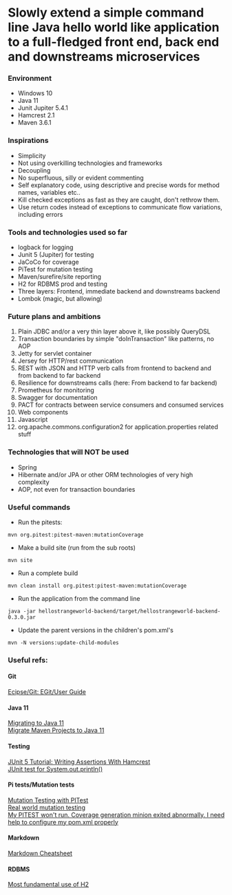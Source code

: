 # Slowly extend a simple command line Java hello world like application to a full-fledged front end, back end and downstreams microservices

### Environment
- Windows 10
- Java 11
- Junit Jupiter 5.4.1 
- Hamcrest 2.1
- Maven 3.6.1

### Inspirations
- Simplicity
- Not using overkilling technologies and frameworks
- Decoupling
- No superfluous, silly or evident commenting
- Self explanatory code, using descriptive and precise words for method names, variables etc..
- Kill checked exceptions as fast as they are caught, don't rethrow them.
- Use return codes instead of exceptions to communicate flow variations, including errors

### Tools and technologies used so far
- logback for logging
- Junit 5 (Jupiter) for testing
- JaCoCo for coverage
- PiTest for mutation testing
- Maven/surefire/site reporting
- H2 for RDBMS prod and testing
- Three layers: Frontend, immediate backend and downstreams backend
- Lombok (magic, but allowing)

### Future plans and ambitions
1. Plain JDBC and/or a very thin layer above it, like possibly QueryDSL
0. Transaction boundaries by simple "doInTransaction" like patterns, no AOP
0. Jetty for servlet container
0. Jersey for HTTP/rest communication
0. REST with JSON  and HTTP verb calls from frontend to backend and from backend to far backend
0. Resilience for downstreams calls (here: From backend to far backend)
0. Prometheus for monitoring
0. Swagger for documentation
0. PACT for contracts between service consumers and consumed services
0. Web components
0. Javascript
0. org.apache.commons.configuration2 for application.properties related stuff

### Technologies that will NOT be used
- Spring
- Hibernate and/or JPA or other ORM technologies of very high complexity
- AOP, not even for transaction boundaries

### Useful commands

- Run the pitests:

```
mvn org.pitest:pitest-maven:mutationCoverage
```
- Make a build site (run from the sub roots)

```
mvn site
```
- Run a complete build

``` 
mvn clean install org.pitest:pitest-maven:mutationCoverage
```
- Run the application from the command line

```
java -jar hellostrangeworld-backend/target/hellostrangeworld-backend-0.3.0.jar
```
- Update the parent versions in the children's pom.xml's

```
mvn -N versions:update-child-modules
```

### Useful refs: 
#### Git
[Ecipse/Git: EGit/User Guide](https://wiki.eclipse.org/EGit/User_Guide#The_Preferences_Dialog)</BR>
#### Java 11
[Migrating to Java 11 ](https://blog.codefx.org/java/java-11-migration-guide/)</BR>
[Migrate Maven Projects to Java 11](https://winterbe.com/posts/2018/08/29/migrate-maven-projects-to-java-11-jigsaw/)</BR>
#### Testing
[JUnit 5 Tutorial: Writing Assertions With Hamcrest](https://www.petrikainulainen.net/programming/testing/junit-5-tutorial-writing-assertions-with-hamcrest/)</BR>
[JUnit test for System.out.println()
](https://stackoverflow.com/questions/1119385/junit-test-for-system-out-println)</BR>
#### Pi tests/Mutation tests
[Mutation Testing with PITest](https://www.baeldung.com/java-mutation-testing-with-pitest)</BR>
[Real world mutation testing](http://pitest.org/)</BR>
[My PITEST won't run. Coverage generation minion exited abnormally. I need help to configure my pom.xml properly](https://stackoverflow.com/questions/55680025/my-pitest-wont-run-coverage-generation-minion-exited-abnormally-i-need-help-t/55680225#55680225)</BR>
#### Markdown
[Markdown Cheatsheet](https://github.com/adam-p/markdown-here/wiki/Markdown-Cheatsheet#links)</BR>
#### RDBMS
[Most fundamental use of H2](https://github.com/h2database/h2database/blob/master/h2/src/test/org/h2/samples/HelloWorld.java)</BR>


<!---
[comment]: <> (This is a comment, it will not be included)
[//]: # (
[XXXXXXXXXXXXXXXXXXXXXXXXXXXXXXXXXXXXXXXXXXX](WWWWWWWWWWWWWWWWWWWWWWWWWWWWWWWWWWW)</BR>
[XXXXXXXXXXXXXXXXXXXXXXXXXXXXXXXXXXXXXXXXXXX](WWWWWWWWWWWWWWWWWWWWWWWWWWWWWWWWWWW)</BR>
[XXXXXXXXXXXXXXXXXXXXXXXXXXXXXXXXXXXXXXXXXXX](WWWWWWWWWWWWWWWWWWWWWWWWWWWWWWWWWWW)</BR>
[XXXXXXXXXXXXXXXXXXXXXXXXXXXXXXXXXXXXXXXXXXX](WWWWWWWWWWWWWWWWWWWWWWWWWWWWWWWWWWW)</BR>
[XXXXXXXXXXXXXXXXXXXXXXXXXXXXXXXXXXXXXXXXXXX](WWWWWWWWWWWWWWWWWWWWWWWWWWWWWWWWWWW)</BR>
[XXXXXXXXXXXXXXXXXXXXXXXXXXXXXXXXXXXXXXXXXXX](WWWWWWWWWWWWWWWWWWWWWWWWWWWWWWWWWWW)</BR>
[XXXXXXXXXXXXXXXXXXXXXXXXXXXXXXXXXXXXXXXXXXX](WWWWWWWWWWWWWWWWWWWWWWWWWWWWWWWWWWW)</BR>
[XXXXXXXXXXXXXXXXXXXXXXXXXXXXXXXXXXXXXXXXXXX](WWWWWWWWWWWWWWWWWWWWWWWWWWWWWWWWWWW)</BR>
[XXXXXXXXXXXXXXXXXXXXXXXXXXXXXXXXXXXXXXXXXXX](WWWWWWWWWWWWWWWWWWWWWWWWWWWWWWWWWWW)</BR>
[XXXXXXXXXXXXXXXXXXXXXXXXXXXXXXXXXXXXXXXXXXX](WWWWWWWWWWWWWWWWWWWWWWWWWWWWWWWWWWW)</BR>
[XXXXXXXXXXXXXXXXXXXXXXXXXXXXXXXXXXXXXXXXXXX](WWWWWWWWWWWWWWWWWWWWWWWWWWWWWWWWWWW)</BR>
[XXXXXXXXXXXXXXXXXXXXXXXXXXXXXXXXXXXXXXXXXXX](WWWWWWWWWWWWWWWWWWWWWWWWWWWWWWWWWWW)</BR>
[XXXXXXXXXXXXXXXXXXXXXXXXXXXXXXXXXXXXXXXXXXX](WWWWWWWWWWWWWWWWWWWWWWWWWWWWWWWWWWW)</BR>
)
-->
